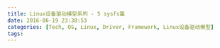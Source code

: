 ```yaml
---
title: Linux设备驱动模型系列 - 5 sysfs篇
date: 2016-06-19 23:30:53
categories: [Tech, OS, Linux, Driver, Framework, Linux设备驱动模型]
tags:
---
```

